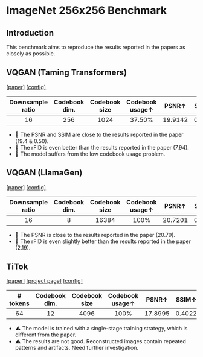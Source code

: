 # ImageNet 256x256 Benchmark



## Introduction

This benchmark aims to reproduce the results reported in the papers as closely as possible.



## VQGAN (Taming Transformers)

[[paper]](http://arxiv.org/abs/2012.09841) [[config]](../configs/imagenet256/vqgan-taming.yaml)

|  Downsample ratio   | Codebook dim. | Codebook size | Codebook usage↑ |  PSNR↑  | SSIM↑  | LPIPS↓ | rFID↓  |
|:-------------------:|:-------------:|:-------------:|:---------------:|:-------:|:------:|:------:|:------:|
|         16          |      256      |     1024      |     37.50%      | 19.9142 | 0.5052 | 0.1778 | 5.8165 |

- ️🌱 The PSNR and SSIM are close to the results reported in the paper (19.4 & 0.50).
- ️🌱 The rFID is even better than the results reported in the paper (7.94).
- 🎈 The model suffers from the low codebook usage problem.



## VQGAN (LlamaGen)

[[paper]](http://arxiv.org/abs/2406.06525) [[config]](../configs/imagenet256/vqgan-llamagen.yaml)

|  Downsample ratio  | Codebook dim. | Codebook size | Codebook usage↑ |  PSNR↑  | SSIM↑  | LPIPS↓ | rFID↓  |
|:------------------:|:-------------:|:-------------:|:---------------:|:-------:|:------:|:------:|:------:|
|         16         |       8       |     16384     |      100%       | 20.7201 | 0.5509 | 0.1385 | 2.1073 |

- ️🌱 The PSNR is close to the results reported in the paper (20.79).
- ️🌱 The rFID is even slightly better than the results reported in the paper (2.19).



## TiTok

[[paper]](https://arxiv.org/abs/2406.07550) [[project page]](https://yucornetto.github.io/projects/titok.html) [[config]](../configs/imagenet256/vqgan-titok.yaml)

| \# tokens | Codebook dim. | Codebook size | Codebook usage↑ |  PSNR↑  | SSIM↑  | LPIPS↓ | rFID↓  |
|:---------:|:-------------:|:-------------:|:---------------:|:-------:|:------:|:------:|:------:|
|    64     |      12       |     4096      |      100%       | 17.8995 | 0.4022 | 0.2681 | 4.6691 |

- ⚠️ The model is trained with a single-stage training strategy, which is different from the paper.
- ⚠️ The results are not good. Reconstructed images contain repeated patterns and artifacts. Need further investigation.
